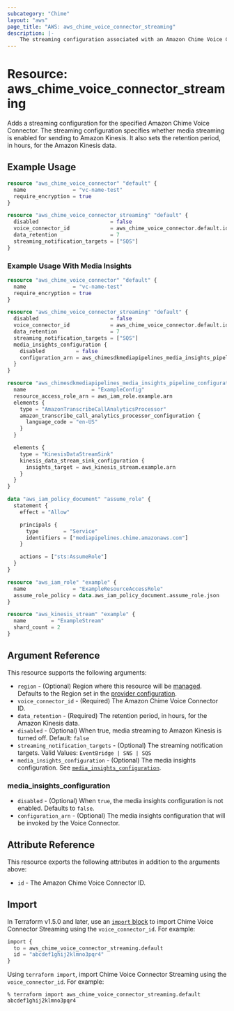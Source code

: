 ```yaml
---
subcategory: "Chime"
layout: "aws"
page_title: "AWS: aws_chime_voice_connector_streaming"
description: |-
    The streaming configuration associated with an Amazon Chime Voice Connector. Specifies whether media streaming is enabled for sending to Amazon Kinesis, and shows the retention period for the Amazon Kinesis data, in hours.
---
```


# Resource: aws_chime_voice_connector_streaming

Adds a streaming configuration for the specified Amazon Chime Voice Connector. The streaming configuration specifies whether media streaming is enabled for sending to Amazon Kinesis.
It also sets the retention period, in hours, for the Amazon Kinesis data.

## Example Usage

```terraform
resource "aws_chime_voice_connector" "default" {
  name               = "vc-name-test"
  require_encryption = true
}

resource "aws_chime_voice_connector_streaming" "default" {
  disabled                       = false
  voice_connector_id             = aws_chime_voice_connector.default.id
  data_retention                 = 7
  streaming_notification_targets = ["SQS"]
}
```

### Example Usage With Media Insights

```terraform
resource "aws_chime_voice_connector" "default" {
  name               = "vc-name-test"
  require_encryption = true
}

resource "aws_chime_voice_connector_streaming" "default" {
  disabled                       = false
  voice_connector_id             = aws_chime_voice_connector.default.id
  data_retention                 = 7
  streaming_notification_targets = ["SQS"]
  media_insights_configuration {
    disabled          = false
    configuration_arn = aws_chimesdkmediapipelines_media_insights_pipeline_configuration.example.arn
  }
}

resource "aws_chimesdkmediapipelines_media_insights_pipeline_configuration" "example" {
  name                     = "ExampleConfig"
  resource_access_role_arn = aws_iam_role.example.arn
  elements {
    type = "AmazonTranscribeCallAnalyticsProcessor"
    amazon_transcribe_call_analytics_processor_configuration {
      language_code = "en-US"
    }
  }

  elements {
    type = "KinesisDataStreamSink"
    kinesis_data_stream_sink_configuration {
      insights_target = aws_kinesis_stream.example.arn
    }
  }
}

data "aws_iam_policy_document" "assume_role" {
  statement {
    effect = "Allow"

    principals {
      type        = "Service"
      identifiers = ["mediapipelines.chime.amazonaws.com"]
    }

    actions = ["sts:AssumeRole"]
  }
}

resource "aws_iam_role" "example" {
  name               = "ExampleResourceAccessRole"
  assume_role_policy = data.aws_iam_policy_document.assume_role.json
}

resource "aws_kinesis_stream" "example" {
  name        = "ExampleStream"
  shard_count = 2
}
```

## Argument Reference

This resource supports the following arguments:

* `region` - (Optional) Region where this resource will be [managed](https://docs.aws.amazon.com/general/latest/gr/rande.html#regional-endpoints). Defaults to the Region set in the [provider configuration](https://registry.terraform.io/providers/hashicorp/aws/latest/docs#aws-configuration-reference).
* `voice_connector_id` - (Required) The Amazon Chime Voice Connector ID.
* `data_retention`  - (Required) The retention period, in hours, for the Amazon Kinesis data.
* `disabled` - (Optional) When true, media streaming to Amazon Kinesis is turned off. Default: `false`
* `streaming_notification_targets` - (Optional) The streaming notification targets. Valid Values: `EventBridge | SNS | SQS`
* `media_insights_configuration` - (Optional) The media insights configuration. See [`media_insights_configuration`](#media_insights_configuration).

### media_insights_configuration

* `disabled` - (Optional) When `true`, the media insights configuration is not enabled. Defaults to `false`.
* `configuration_arn` - (Optional) The media insights configuration that will be invoked by the Voice Connector.

## Attribute Reference

This resource exports the following attributes in addition to the arguments above:

* `id` - The Amazon Chime Voice Connector ID.

## Import

In Terraform v1.5.0 and later, use an [`import` block](https://developer.hashicorp.com/terraform/language/import) to import Chime Voice Connector Streaming using the `voice_connector_id`. For example:

```terraform
import {
  to = aws_chime_voice_connector_streaming.default
  id = "abcdef1ghij2klmno3pqr4"
}
```

Using `terraform import`, import Chime Voice Connector Streaming using the `voice_connector_id`. For example:

```console
% terraform import aws_chime_voice_connector_streaming.default abcdef1ghij2klmno3pqr4
```
